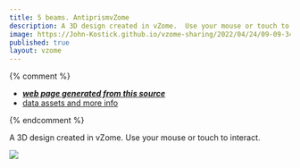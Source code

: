```yaml
---
title: 5 beams. AntiprismvZome
description: A 3D design created in vZome.  Use your mouse or touch to interact.
image: https://John-Kostick.github.io/vzome-sharing/2022/04/24/09-09-34-5-beams.-AntiprismvZome/5-beams.-AntiprismvZome.png
published: true
layout: vzome
---
```


{% comment %}
 - [***web page generated from this source***](<https://John-Kostick.github.io/vzome-sharing/2022/04/24/5-beams.-AntiprismvZome-09-09-34.html>)
 - [data assets and more info](<https://github.com/John-Kostick/vzome-sharing/tree/main/2022/04/24/09-09-34-5-beams.-AntiprismvZome/>)
 
{% endcomment %}

A 3D design created in vZome.  Use your mouse or touch to interact.

<vzome-viewer style="width: 100%; height: 65vh;"
       src="https://John-Kostick.github.io/vzome-sharing/2022/04/24/09-09-34-5-beams.-AntiprismvZome/5-beams.-AntiprismvZome.vZome" >
  <img src="https://John-Kostick.github.io/vzome-sharing/2022/04/24/09-09-34-5-beams.-AntiprismvZome/5-beams.-AntiprismvZome.png" />
</vzome-viewer>